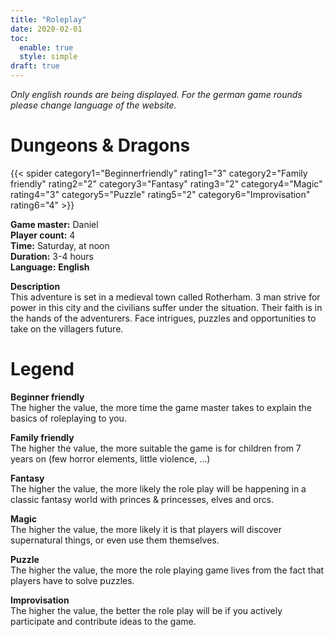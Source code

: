 ```yaml
---
title: "Roleplay"
date: 2020-02-01
toc:
  enable: true
  style: simple
draft: true
---
```


_Only english rounds are being displayed. For the german game rounds please change language of the website._

# Dungeons & Dragons

{{< spider category1="Beginnerfriendly" rating1="3" category2="Family friendly" rating2="2" category3="Fantasy" rating3="2" category4="Magic" rating4="3" category5="Puzzle" rating5="2" category6="Improvisation" rating6="4" >}}

**Game master:** Daniel\
**Player count:** 4\
**Time:** Saturday, at noon\
**Duration:** 3-4 hours\
**Language:** **English**

**Description**\
This adventure is set in a medieval town called Rotherham. 3 man strive for power in this city and the civilians suffer under the situation. Their faith is in the hands of the adventurers. Face intrigues, puzzles and opportunities to take on the villagers future.

# Legend

**Beginner friendly**\
The higher the value, the more time the game master takes to explain the basics of roleplaying to you.

**Family friendly**\
The higher the value, the more suitable the game is for children from 7 years on (few horror elements, little violence, ...)

**Fantasy**\
The higher the value, the more likely the role play will be happening in a classic fantasy world with princes & princesses, elves and orcs.

**Magic**\
The higher the value, the more likely it is that players will discover supernatural things, or even use them themselves.

**Puzzle**\
The higher the value, the more the role playing game lives from the fact that players have to solve puzzles.

**Improvisation**\
The higher the value, the better the role play will be if you actively participate and contribute ideas to the game.
